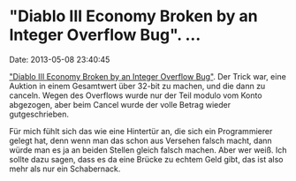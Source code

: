 \"Diablo III Economy Broken by an Integer Overflow Bug\". \...
==============================================================

Date: 2013-05-08 23:40:45

[\"Diablo III Economy Broken by an Integer Overflow
Bug\"](http://minimaxir.com/2013/05/stones-of-jordan/). Der Trick war,
eine Auktion in einem Gesamtwert über 32-bit zu machen, und die dann zu
canceln. Wegen des Overflows wurde nur der Teil modulo vom Konto
abgezogen, aber beim Cancel wurde der volle Betrag wieder
gutgeschrieben.

Für mich fühlt sich das wie eine Hintertür an, die sich ein
Programmierer gelegt hat, denn wenn man das schon aus Versehen falsch
macht, dann würde man es ja an beiden Stellen gleich falsch machen. Aber
wer weiß. Ich sollte dazu sagen, dass es da eine Brücke zu echtem Geld
gibt, das ist also mehr als nur ein Schabernack.
